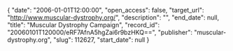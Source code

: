 {
  "date": "2006-01-01T12:00:00", 
  "open_access": false, 
  "target_url": "http://www.muscular-dystrophy.org/", 
  "description": "", 
  "end_date": null, 
  "title": "Muscular Dystrophy Campaign", 
  "record_id": "20060101T120000/eRF7AfnA5hgZai6r9bzHKQ==", 
  "publisher": "muscular-dystrophy.org", 
  "slug": 112627, 
  "start_date": null
}

